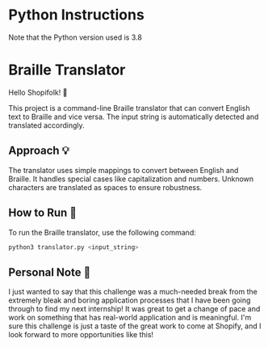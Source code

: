 # Python Instructions

Note that the Python version used is 3.8


# Braille Translator

Hello Shopifolk! 👋

This project is a command-line Braille translator that can convert English text to Braille and vice versa. The input string is automatically detected and translated accordingly.


## Approach 💡
The translator uses simple mappings to convert between English and Braille. It handles special cases like capitalization and numbers. Unknown characters are translated as spaces to ensure robustness.

## How to Run 🚀

To run the Braille translator, use the following command:

```bash
python3 translator.py <input_string>
```

## Personal Note 💬

I just wanted to say that this challenge was a much-needed break from the extremely bleak and boring application processes that I have been going through to find my next internship! It was great to get a change of pace and work on something that has real-world application and is meaningful. I'm sure this challenge is just a taste of the great work to come at Shopify, and I look forward to more opportunities like this!


